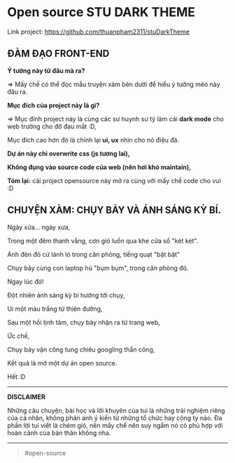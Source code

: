 # Open source STU DARK THEME

Link project: https://github.com/thuanpham2311/stuDarkTheme

## **ĐÀM ĐẠO FRONT-END**

**Ý tưởng này từ đâu mà ra?**

=> Mấy chế có thể đọc mẫu truyện xàm bên dưới để hiểu ý tưởng méo này đâu ra.

**Mục đích của project này là gì?**

=> Mục đính project này là cùng các sư huynh sư tỷ làm cái **dark mode** cho web trường cho đở đau mắt :D,

Mục đích cao hơn đó là chỉnh lại **ui, ux** nhìn cho nó điệu đà.

**Dự án này chỉ overwrite css (js tương lai),**

**Không đụng vào source code của web (nên hơi khó maintain),**

**Tóm lại:** cái project opensource này mở ra cùng với mấy chế code cho vui :D

## **CHUYỆN XÀM: CHỤY BẢY VÀ ÁNH SÁNG KỲ BÍ.**

Ngày xửa... ngày xưa,

Trong một đêm thanh vắng, cơn gió luồn qua khe cửa sổ "két két".

Ánh đèn đỏ cứ lánh ló trong căn phòng, tiếng quạt "bặt bặt"

Chụy bảy cùng con laptop hú "bụm bụm", trong căn phòng đó.

Ngay lúc đó!

Đột nhiên ánh sáng kỳ bí hướng tới chụy,

Ui một màu trắng từ thiên đường,

Sau một hồi tịnh tâm, chụy bảy nhận ra từ trang web,

Ức chế,

Chụy bảy vận công tung chiêu googling thần công,

Kết quả là mở một dự án open source.

Hết :D

---

**DISCLAIMER**

Những câu chuyện, bài học và lời khuyên của tui là những trải nghiệm riêng của cá nhân, không phản ánh ý kiến từ những tổ chức hay công ty nào. Đa phần lời tui viết là chém gió, nên mấy chế nên suy ngẩm nó có phù hợp với hoàn cảnh của bản thân không nha.

---
> #open-source
